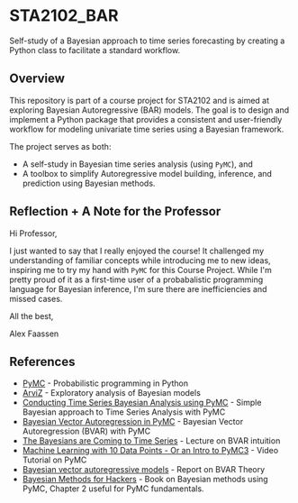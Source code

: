 # STA2102_BAR

Self-study of a Bayesian approach to time series forecasting by creating a Python class to facilitate a standard workflow.

## Overview

This repository is part of a course project for STA2102 and is aimed at exploring Bayesian Autoregressive (BAR) models. The goal is to design and implement a Python package that provides a consistent and user-friendly workflow for modeling univariate time series using a Bayesian framework.

The project serves as both:
- A self-study in Bayesian time series analysis (using `PyMC`), and
- A toolbox to simplify Autoregressive model building, inference, and prediction using Bayesian methods.

## Reflection + A Note for the Professor

Hi Professor,

I just wanted to say that I really enjoyed the course! It challenged my understanding of familiar concepts while introducing me to new ideas, inspiring me to try my hand with `PyMC` for this Course Project. While I'm pretty proud of it as a first-time user of a probabalistic programming language for Bayesian inference, I'm sure there are inefficiencies and missed cases.

All the best,

Alex Faassen

## References

- [PyMC](https://www.pymc.io/) - Probabilistic programming in Python
- [ArviZ](https://www.arviz.org/) - Exploratory analysis of Bayesian models
- [Conducting Time Series Bayesian Analysis using PyMC](https://charlescopley.medium.com/conducting-time-series-bayesian-analysis-using-pymc-22269aeb208b) - Simple Bayesian approach to Time Series Analysis with PyMC
- [Bayesian Vector Autoregression in PyMC](https://www.pymc-labs.com/blog-posts/bayesian-vector-autoregression/) - Bayesian Vector Autoregression (BVAR) with PyMC
- [The Bayesians are Coming to Time Series](https://www.youtube.com/watch?v=P_RnURpkgdE) - Lecture on BVAR intuition
- [Machine Learning with 10 Data Points - Or an Intro to PyMC3](https://www.youtube.com/watch?v=SP-sAAYvGT8) - Video Tutorial on PyMC
- [Bayesian vector autoregressive models](https://kevinkotze.github.io/ts-9-bvar/) - Report on BVAR Theory
- [Bayesian Methods for Hackers](https://camdavidsonpilon.github.io/Probabilistic-Programming-and-Bayesian-Methods-for-Hackers/) - Book on Bayesian methods using PyMC, Chapter 2 useful for PyMC fundamentals.